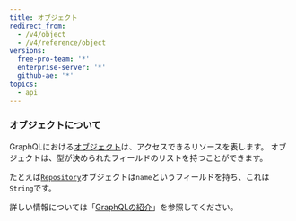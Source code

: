 ```yaml
---
title: オブジェクト
redirect_from:
  - /v4/object
  - /v4/reference/object
versions:
  free-pro-team: '*'
  enterprise-server: '*'
  github-ae: '*'
topics:
  - api
---
```


### オブジェクトについて

GraphQLにおける[オブジェクト](https://graphql.github.io/graphql-spec/June2018/#sec-Objects)は、アクセスできるリソースを表します。 オブジェクトは、型が決められたフィールドのリストを持つことができます。

たとえば[`Repository`](/graphql/reference/objects#repository)オブジェクトは`name`というフィールドを持ち、これは`String`です。

詳しい情報については「[GraphQLの紹介](/graphql/guides/introduction-to-graphql)」を参照してください。

<!-- this page is pre-rendered by scripts because it's too big to load dynamically -->
<!-- see lib/graphql/static/prerendered-objects.json -->

